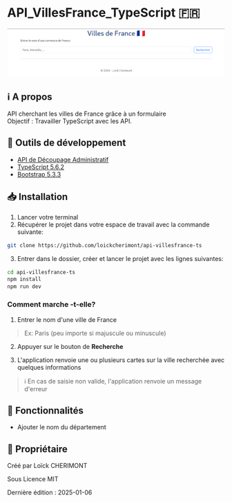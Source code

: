 # API_VillesFrance_TypeScript :fr:

<!-- replace this sample image by an app screenshot -->
![Avant gout de l'appli.](/github/main-screen.png)


## :information_source: A propos  

API cherchant les villes de France grâce à un formulaire  
Objectif : Travailler TypeScript avec les API.


## :wrench: Outils de développement
- [API de Découpage Administratif](https://api.gouv.fr/documentation/api-geo 'Site officiel des API du Gouvernement Français')
- [TypeScript 5.6.2](https://www.typescriptlang.org/ 'Site officiel de TypeScript') 
- [Bootstrap 5.3.3](https://getbootstrap.com/ 'Site officiel de Bootstrap')


<!-- ### Prérequis

Conçu en utilisant les *modules*, pour lancer le projet, il est nécessaire de passer par un serveur

1. Ouvrer un terminal de commandes

2. Entrer les lignes qui suivent

```bash
npx http-server 
```

3. Après installation et lancement du serveur, le terminal affiche :

```bash
Starting up http-server, serving ./

http-server version: 14.1.1

http-server settings: 
CORS: disabled
Cache: 3600 seconds
Connection Timeout: 120 seconds
Directory Listings: visible
AutoIndex: visible
Serve GZIP Files: false
Serve Brotli Files: false
Default File Extension: none

Available on:
  http://127.0.0.1:8080 # Cliquez sur ce lien en maintenant Ctrl enfoncé
  http://192.168.1.198:8080 # Cliquez sur le lien en maintenant Ctrl enfoncé
Hit CTRL-C to stop the server
```

4. Vous êtes sur la page principale!

![Page principale](/github/main-screen.png) -->


## :inbox_tray: Installation

1. Lancer votre terminal
2. Récupérer le projet dans votre espace de travail avec la commande suivante:
```bash
git clone https://github.com/loickcherimont/api-villesfrance-ts
```
3. Entrer dans le dossier, créer et lancer le projet avec les lignes suivantes:
```bash
cd api-villesfrance-ts
npm install
npm run dev
```


### Comment marche -t-elle?

1. Entrer le nom d'une ville de France

> Ex: Paris (peu importe si majuscule ou minuscule)

2. Appuyer sur le bouton de **Recherche**

3. L'application renvoie une ou plusieurs cartes sur la ville recherchée avec quelques informations

> :information_source: En cas de saisie non valide, l'application renvoie un message d'erreur


## :rocket: Fonctionnalités
- Ajouter le nom du département

<!-- 
### API en elle-même :gear:
- [x] Traiter les doublons (Saint-Denis), créer de nouvelles cartes d'informations pour chacun
- [ ] Si en France, afficher par défaut la ville de l'utilisateur

#### Prioritaires :warning:
- [x] Sécuriser l'API contre les malfaiteurs (Injection code, etc)
- [ ] Permettre à l'utilisateur d'entrer des valeurs sans accents

### Donnons lui du beau :sparkles:
- [ ] Formater l'affichage des **codes postaux**
- [x] Afficher message d'erreur si nom de ville non identifiée/vide
- [x] Rendre le formulaire case-insensitive
- [x] Préparer la requête avant soumission (trim, ...)
- [ ] Afficher les villes en grille (Flexbox) en gardant les résultats au-dessus

### Structurer le code
- [ ] Scinder la fonction `getCityInformations` en d'autres fonctions (trop de logiques!)


 -->


## :key: Propriétaire

Créé par Loïck CHERIMONT  

Sous Licence MIT  

Dernière édition : 2025-01-06
